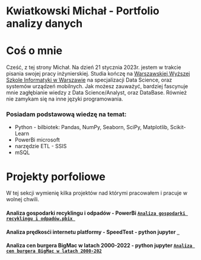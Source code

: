 # Kwiatkowski Michał - Portfolio analizy danych  

# Coś o mnie 
Cześć, z tej strony Michał. Na dzień 21 stycznia 2023r. jestem w trakcie pisania swojej pracy inżynierskiej. 
Studia kończę na [Warszawskiej Wyższej Szkole Informatyki w Warszawie](https://wwsi.edu.pl/) na specjalizacji Data Science, oraz systemów urządzeń mobilnych. Jak możesz zauważyć,
bardziej fascynuje mnie zagłębianie wiedzy z Data Science/Analyst, oraz DataBase. Również nie zamykam się na inne języki programowania.

### Posiadam podstawową wiedzę na temat:
* Python - bilbiotek: Pandas, NumPy, Seaborn, SciPy, Matplotlib, Scikit-Learn
* PowerBi microsoft
* narzędzie ETL - SSIS
* mSQL


  
  
  
  
  
  
# Projekty porfoliowe
W tej sekcji wymienię kilka projektów nad którymi pracowałem i pracuje w wolnej chwili. 

#### Analiza gospodarki recyklingu i odpadów - PowerBi [ `Analiza gospodarki recyklingu i odpadów.pbix `](https://github.com/mickwi11/PowerBi---projekt/blob/main/Analiza%20gospodarki%20recyklingu%20i%20odpad%C3%B3w.pbix)

#### Analiza prędkosći internetu platformy - SpeedTest - python jupyter [` `]()

#### Analiza cen burgera BigMac w latach 2000-2022 - python jupyter [`Analiza cen burgera BigMac w latach 2000-202`]()



